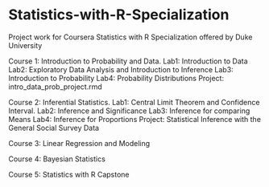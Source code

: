 # Statistics-with-R-Specialization
Project work for Coursera Statistics with R Specialization offered by Duke University

Course 1: Introduction to Probability and Data. 
    Lab1: Introduction to Data
    Lab2: Exploratory Data Analysis and Introduction to Inference
    Lab3: Introduction to Probability
    Lab4: Probability Distributions
    Project: intro_data_prob_project.rmd
  

Course 2: Inferential Statistics. 
    Lab1: Central Limit Theorem and Confidence Interval.
    Lab2: Inference and Significance
    Lab3: Inference for comparing Means
    Lab4: Inference for Proportions
    Project: Statistical Inference with the General Social Survey Data

Course 3: Linear Regression and Modeling
  
Course 4: Bayesian Statistics

Course 5: Statistics with R Capstone
